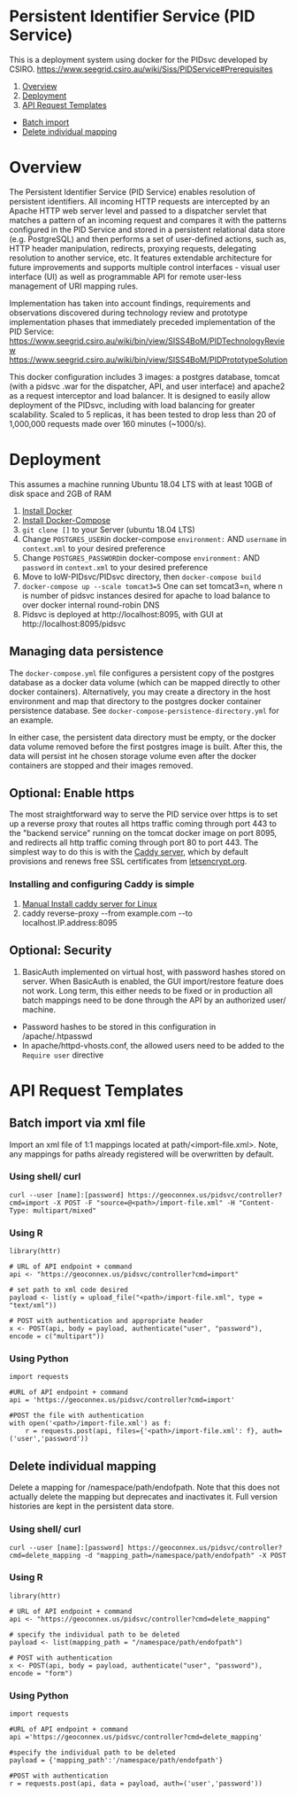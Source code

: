 # Persistent Identifier Service (PID Service)
This is a deployment system using docker for the PIDsvc developed by CSIRO. https://www.seegrid.csiro.au/wiki/Siss/PIDService#Prerequisites

1. [Overview](#overview)
2. [Deployment](#deployment)
3. [API Request Templates](#api-request-templates)
* [Batch import](#batch-import-via-xml-file) 
* [Delete individual mapping](#delete-individual-mapping) 

# Overview
The Persistent Identifier Service (PID Service) enables resolution of persistent identifiers. All incoming HTTP requests are intercepted by an Apache HTTP web server level and passed to a dispatcher servlet that matches a pattern of an incoming request and compares it with the patterns configured in the PID Service and stored in a persistent relational data store (e.g. PostgreSQL) and then performs a set of user-defined actions, such as, HTTP header manipulation, redirects, proxying requests, delegating resolution to another service, etc. It features extendable architecture for future improvements and supports multiple control interfaces - visual user interface (UI) as well as programmable API for remote user-less management of URI mapping rules.

Implementation has taken into account findings, requirements and observations discovered during technology review and prototype implementation phases that immediately preceded implementation of the PID Service:
https://www.seegrid.csiro.au/wiki/bin/view/SISS4BoM/PIDTechnologyReview
https://www.seegrid.csiro.au/wiki/bin/view/SISS4BoM/PIDPrototypeSolution

This docker configuration includes 3 images: a postgres database, tomcat (with a pidsvc .war for the dispatcher, API, and user interface) and apache2 as a request interceptor and load balancer. It is designed to easily allow deployment of the PIDsvc, including with load balancing for greater scalability. Scaled to 5 replicas, it has been tested to drop less than 20 of 1,000,000 requests made over 160 minutes (~1000/s).


# Deployment
This assumes a machine running Ubuntu 18.04 LTS with at least 10GB of disk space and 2GB of RAM

1. [Install Docker](https://docs.docker.com/install/linux/docker-ce/ubuntu/)
2. [Install Docker-Compose](https://docs.docker.com/compose/install/)
3. ```git clone []``` to your Server (ubuntu 18.04 LTS)
4. Change ```POSTGRES_USER```in docker-compose ```environment:``` AND ```username``` in ```context.xml``` to your desired preference
5. Change ```POSTGRES_PASSWORD```in docker-compose ```environment:``` AND ```password``` in ```context.xml``` to your desired preference
4. Move to IoW-PIDsvc/PIDsvc directory, then ```docker-compose build```
5. ```docker-compose up --scale tomcat3=5``` One can set tomcat3=n, where n is number of pidsvc instances desired for apache to load balance to over docker internal round-robin DNS
6. Pidsvc is deployed at http://localhost:8095, with GUI at http://localhost:8095/pidsvc

## Managing data persistence
The ```docker-compose.yml``` file configures a persistent copy of the postgres database as a docker data volume (which can be mapped directly to other docker containers). Alternatively, you may create a directory in the host environment and map that directory to the postgres docker container persistence database. See ```docker-compose-persistence-directory.yml``` for an example.

In either case, the persistent data directory must be empty, or the docker data volume removed before the first postgres image is built. After this, the data will persist int he chosen storage volume even after the docker containers are stopped and their images removed.

## Optional: Enable https

The most straightforward way to serve the PID service over https is to set up a reverse proxy that routes all https traffic coming through port 443 to the "backend service" running on the tomcat docker image on port 8095, and redirects all http traffic coming through port 80 to port 443. The simplest way to do this is with the [Caddy server](https://caddyserver.com/docs/), which by default provisions and renews free SSL certificates from [letsencrypt.org](https://letsencrypt.org).

### Installing and configuring Caddy is simple 
1. [Manual Install caddy server for Linux](https://caddyserver.com/docs/install)
2. caddy reverse-proxy --from example.com --to localhost.IP.address:8095

## Optional: Security
1. BasicAuth implemented on virtual host, with password hashes stored on server. When BasicAuth is enabled, the GUI import/restore feature does not work. Long term, this either needs to be fixed or in production all batch mappings need to be done through the API by an authorized user/ machine.
  * Password hashes to be stored in this configuration in /apache/.htpasswd
  * In apache/httpd-vhosts.conf, the allowed users need to be added to the ```Require user``` directive

# API Request Templates

## Batch import via xml file
Import an xml file of 1:1 mappings located at path/<import-file.xml>. Note, any mappings for paths already registered will be overwritten by default.

### Using shell/ curl
```
curl --user [name]:[password] https://geoconnex.us/pidsvc/controller?cmd=import -X POST -F "source=@<path>/import-file.xml" -H "Content-Type: multipart/mixed" 
```

### Using R
```
library(httr)

# URL of API endpoint + command
api <- "https://geoconnex.us/pidsvc/controller?cmd=import"

# set path to xml code desired
payload <- list(y = upload_file("<path>/import-file.xml", type = "text/xml"))

# POST with authentication and appropriate header
x <- POST(api, body = payload, authenticate("user", "password"), encode = c("multipart"))
```

### Using Python
```
import requests

#URL of API endpoint + command
api = 'https://geoconnex.us/pidsvc/controller?cmd=import'

#POST the file with authentication
with open('<path>/import-file.xml') as f:
    r = requests.post(api, files={'<path>/import-file.xml': f}, auth=('user','password'))

```


## Delete individual mapping
Delete a mapping for /namespace/path/endofpath. Note that this does not actually delete the mapping but deprecates and inactivates it. Full version histories are kept in the persistent data store.

### Using shell/ curl
```
curl --user [name]:[password] https://geoconnex.us/pidsvc/controller?cmd=delete_mapping -d "mapping_path=/namespace/path/endofpath" -X POST
```

### Using R
```
library(httr)

# URL of API endpoint + command
api <- "https://geoconnex.us/pidsvc/controller?cmd=delete_mapping"

# specify the individual path to be deleted
payload <- list(mapping_path = "/namespace/path/endofpath")

# POST with authentication
x <- POST(api, body = payload, authenticate("user", "password"), encode = "form")
```

### Using Python
```
import requests

#URL of API endpoint + command
api ='https://geoconnex.us/pidsvc/controller?cmd=delete_mapping'

#specify the individual path to be deleted
payload = {'mapping_path':'/namespace/path/endofpath'}

#POST with authentication
r = requests.post(api, data = payload, auth=('user','password'))

```
